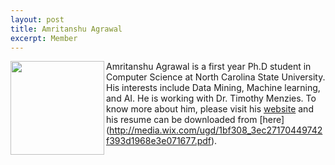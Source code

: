 ```yaml
---
layout: post
title: Amritanshu Agrawal
excerpt: Member 
---
```


 
<img align=left width=150
src="http://static.wixstatic.com/media/1bf308_01e141375f454173b368feb66f3ee865.png_srz_p_325_348_75_22_0.50_1.20_0.00_png_srz"> Amritanshu Agrawal is a first year
Ph.D student in Computer Science at North Carolina State University. 
His interests include Data Mining, Machine learning, and AI. He is working with Dr. Timothy Menzies.
To know more about him, please visit his [website](http://amritag.wix.com/amrit) 
and his resume can be downloaded from [here] (http://media.wix.com/ugd/1bf308_3ec27170449742f393d1968e3e071677.pdf).

